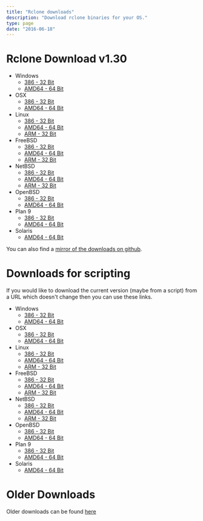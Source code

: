 ```yaml
---
title: "Rclone downloads"
description: "Download rclone binaries for your OS."
type: page
date: "2016-06-18"
---
```


Rclone Download v1.30
=====================

  * Windows
    * [386 - 32 Bit](http://downloads.rclone.org/rclone-v1.30-windows-386.zip)
    * [AMD64 - 64 Bit](http://downloads.rclone.org/rclone-v1.30-windows-amd64.zip)
  * OSX
    * [386 - 32 Bit](http://downloads.rclone.org/rclone-v1.30-osx-386.zip)
    * [AMD64 - 64 Bit](http://downloads.rclone.org/rclone-v1.30-osx-amd64.zip)
  * Linux
    * [386 - 32 Bit](http://downloads.rclone.org/rclone-v1.30-linux-386.zip)
    * [AMD64 - 64 Bit](http://downloads.rclone.org/rclone-v1.30-linux-amd64.zip)
    * [ARM - 32 Bit](http://downloads.rclone.org/rclone-v1.30-linux-arm.zip)
  * FreeBSD
    * [386 - 32 Bit](http://downloads.rclone.org/rclone-v1.30-freebsd-386.zip)
    * [AMD64 - 64 Bit](http://downloads.rclone.org/rclone-v1.30-freebsd-amd64.zip)
    * [ARM - 32 Bit](http://downloads.rclone.org/rclone-v1.30-freebsd-arm.zip)
  * NetBSD
    * [386 - 32 Bit](http://downloads.rclone.org/rclone-v1.30-netbsd-386.zip)
    * [AMD64 - 64 Bit](http://downloads.rclone.org/rclone-v1.30-netbsd-amd64.zip)
    * [ARM - 32 Bit](http://downloads.rclone.org/rclone-v1.30-netbsd-arm.zip)
  * OpenBSD
    * [386 - 32 Bit](http://downloads.rclone.org/rclone-v1.30-openbsd-386.zip)
    * [AMD64 - 64 Bit](http://downloads.rclone.org/rclone-v1.30-openbsd-amd64.zip)
  * Plan 9
    * [386 - 32 Bit](http://downloads.rclone.org/rclone-v1.30-plan9-386.zip)
    * [AMD64 - 64 Bit](http://downloads.rclone.org/rclone-v1.30-plan9-amd64.zip)
  * Solaris
    * [AMD64 - 64 Bit](http://downloads.rclone.org/rclone-v1.30-solaris-amd64.zip)

You can also find a [mirror of the downloads on github](https://github.com/ncw/rclone/releases/tag/v1.30).

Downloads for scripting
=======================

If you would like to download the current version (maybe from a
script) from a URL which doesn't change then you can use these links.

  * Windows
    * [386 - 32 Bit](http://downloads.rclone.org/rclone-current-windows-386.zip)
    * [AMD64 - 64 Bit](http://downloads.rclone.org/rclone-current-windows-amd64.zip)
  * OSX
    * [386 - 32 Bit](http://downloads.rclone.org/rclone-current-osx-386.zip)
    * [AMD64 - 64 Bit](http://downloads.rclone.org/rclone-current-osx-amd64.zip)
  * Linux
    * [386 - 32 Bit](http://downloads.rclone.org/rclone-current-linux-386.zip)
    * [AMD64 - 64 Bit](http://downloads.rclone.org/rclone-current-linux-amd64.zip)
    * [ARM - 32 Bit](http://downloads.rclone.org/rclone-current-linux-arm.zip)
  * FreeBSD
    * [386 - 32 Bit](http://downloads.rclone.org/rclone-current-freebsd-386.zip)
    * [AMD64 - 64 Bit](http://downloads.rclone.org/rclone-current-freebsd-amd64.zip)
    * [ARM - 32 Bit](http://downloads.rclone.org/rclone-current-freebsd-arm.zip)
  * NetBSD
    * [386 - 32 Bit](http://downloads.rclone.org/rclone-current-netbsd-386.zip)
    * [AMD64 - 64 Bit](http://downloads.rclone.org/rclone-current-netbsd-amd64.zip)
    * [ARM - 32 Bit](http://downloads.rclone.org/rclone-current-netbsd-arm.zip)
  * OpenBSD
    * [386 - 32 Bit](http://downloads.rclone.org/rclone-current-openbsd-386.zip)
    * [AMD64 - 64 Bit](http://downloads.rclone.org/rclone-current-openbsd-amd64.zip)
  * Plan 9
    * [386 - 32 Bit](http://downloads.rclone.org/rclone-current-plan9-386.zip)
    * [AMD64 - 64 Bit](http://downloads.rclone.org/rclone-current-plan9-amd64.zip)
  * Solaris
    * [AMD64 - 64 Bit](http://downloads.rclone.org/rclone-current-solaris-amd64.zip)

Older Downloads
==============

Older downloads can be found [here](http://downloads.rclone.org/)
